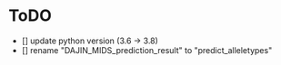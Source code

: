 # ToDO

+ [] update python version (3.6 -> 3.8)
+ [] rename "DAJIN_MIDS_prediction_result" to "predict_alleletypes"